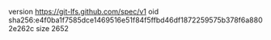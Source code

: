 version https://git-lfs.github.com/spec/v1
oid sha256:e4f0ba1f7585dce1469516e51f84f5ffbd46df1872259575b378f6a8802e262c
size 2652
